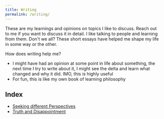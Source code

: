 ```yaml
---
title: Writing
permalink: /writing/
---
```

These are my learnings and opinions on topics I like to discuss. Reach out to me if you want to discuss it in detail. I like talking to people and learning from them. Don't we all? These short essays have helped me shape my life in some way or the other.

How does writing help me?
- I might have had an opinion at some point in life about something, the next time I try to write about it, I might see the delta and learn what changed and why it did. IMO, this is highly useful
- For fun, this is like my own book of learning philosophy

## Index
- [Seeking different Perspectives](/perspectives/)
- [Truth and Disappointment](/truth_and_disappointment/)

